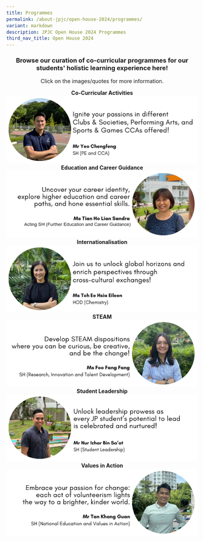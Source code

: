 ```yaml
---
title: Programmes
permalink: /about-jpjc/open-house-2024/programmes/
variant: markdown
description: JPJC Open House 2024 Programmes
third_nav_title: Open House 2024
---
```

<center><h3>Browse our curation of co-curricular programmes for our students' holistic learning experience here!</h3></center>
<p></p><center>Click on the images/quotes for more information.</center><p></p>

<div class="row">
<div class="column">
<center><strong>Co-Curricular Activities</strong></center>
<a href="https://www.jpjc.moe.edu.sg/jpjc-experience/co-curriculum/talent-n-leadership-development-programme/co-curricular-activities/"><img src="/images/Open%20house%202024/Programmes/CCAa.jpg"></a></div>
<div class="column">
<center><strong>Education and Career Guidance</strong></center>
<a href="https://jpjc.moe.edu.sg/jpjc-experience/co-curriculum/cce/further-ecg/"><img src="/images/Open%20house%202024/Programmes/ECGa.jpg"></a></div></div>

<div class="row">
<div class="column">
<center><strong>Internationalisation</strong></center>	
<a href="https://www.jpjc.moe.edu.sg/jpjc-experience/co-curriculum/internationalisation-programme/"><img src="/images/Open%20house%202024/Programmes/Internationalisation.jpg"></a></div>
<div class="column">
<center><strong>STEAM</strong></center>
<a href="https://www.jpjc.moe.edu.sg/jpjc-experience/co-curriculum/talent-and-leadership-development-programme/steam/">
<img src="/images/Open%20house%202024/Programmes/STEAM.jpg"></a></div></div>

<div class="row">
<div class="column">
<center><strong>Student Leadership</strong></center>
<a href="https://www.jpjc.moe.edu.sg/jpjc-experience/co-curriculum/talent-and-leadership-development-programme/student-leadership/"><img src="/images/Open%20house%202024/Programmes/Student_Leadership.jpg"></a></div>
<div class="column">
<center><strong>Values in Action</strong></center>
<a href="https://www.jpjc.moe.edu.sg/jpjc-experience/co-curriculum/cce/via/"><img src="/images/Open%20house%202024/Programmes/VIA.jpg"></a></div></div>